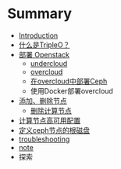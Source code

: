 # Summary

* [Introduction](README.md)
* [什么是TripleO？](tripleo.md)
* [部署 Openstack](安装.md)
    * [undercloud](安装undercloud.md)
    * [overcloud](部署overcloud.md)
    * [在overcloud中部署Ceph](使用tripleo-部署ceph.md)
    * 使用Docker部署overcloud
* [添加、删除节点](控制集群数量.md)
    * [删除计算节点](删除计算节点.md)
* [计算节点高可用配置](计算节点高可用配置.md)
* [定义ceph节点的根磁盘](在tripleo中部署ceph.md)
* [troubleshooting](troubleshooting.md)
* [note](note.md)
* 探索

